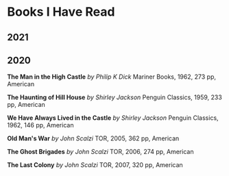 # Books I Have Read

## 2021

## 2020

**The Man in the High Castle** _by Philip K Dick_ Mariner Books, 1962, 273 pp, American

**The Haunting of Hill House** _by Shirley Jackson_ Penguin Classics, 1959, 233 pp, American

**We Have Always Lived in the Castle** _by Shirley Jackson_ Penguin Classics, 1962, 146 pp, American

**Old Man's War** _by John Scalzi_ TOR, 2005, 362 pp, American

**The Ghost Brigades** _by John Scalzi_ TOR, 2006, 274 pp, American

**The Last Colony** _by John Scalzi_ TOR, 2007, 320 pp, American
